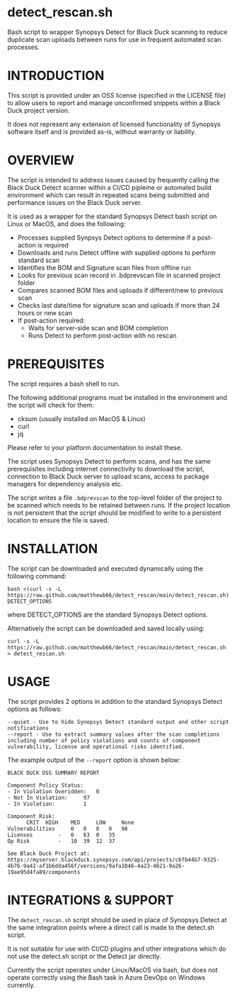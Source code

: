 # detect_rescan.sh 
Bash script to wrapper Synopsys Detect for Black Duck scanning to reduce duplicate scan uploads between runs for use in frequent automated scan processes.

# INTRODUCTION

This script is provided under an OSS license (specified in the LICENSE file) to allow users to report and manage unconfirmed snippets within a Black Duck project version.

It does not represent any extension of licensed functionality of Synopsys software itself and is provided as-is, without warranty or liability.

# OVERVIEW

The script is intended to address issues caused by frequently calling the Black Duck Detect scanner within a CI/CD pipleine or automated build environment which can result in repeated scans being submitted and performance issues on the Black Duck server.

It is used as a wrapper for the standard Synopsys Detect bash script on Linux or MacOS, and does the following:

- Processes supplied Synpsys Detect options to determine if a post-action is required
- Downloads and runs Detect offline with supplied options to perform standard scan
- Identifies the BOM and Signature scan files from offline run
- Looks for previous scan record in .bdprevscan file in scanned project folder
- Compares scanned BOM files and uploads if different/new to previous scan
- Checks last date/time for signature scan and uploads if more than 24 hours or new scan
- If post-action required:
  - Waits for server-side scan and BOM completion
  - Runs Detect to perform post-action with no rescan

# PREREQUISITES

The script requires a bash shell to run.

The following additional programs must be installed in the environment and the script will check for them:

- cksum (usually installed on MacOS & Linux)
- curl
- jq

Please refer to your platform documentation to install these.

The script uses Synopsys Detect to perform scans, and has the same prerequisites including internet connectivity to download the script, connection to Black Duck server to upload scans, access to package managers for dependency analysis etc.

The script writes a file `.bdprevscan` to the top-level folder of the project to be scanned which needs to be retained between runs.
If the project location is not persistent that the script should be modified to write to a persistent location to ensure the file is saved.

# INSTALLATION

The script can be downloaded and executed dynamically using the following command:

    bash <(curl -s -L https://raw.github.com/matthewb66/detect_rescan/main/detect_rescan.sh) DETECT_OPTIONS

where DETECT_OPTIONS are the standard Synopsys Detect options.

Alternatively the script can be downloaded and saved locally using:

    curl -s -L https://raw.github.com/matthewb66/detect_rescan/main/detect_rescan.sh > detect_rescan.sh

# USAGE

The script provides 2 options in addition to the standard Synopsys Detect options as follows:

    --quiet - Use to hide Synopsys Detect standard output and other script notifications
    --report - Use to extract summary values after the scan completions including number of policy violations and counts of component vulnerability, license and operational risks identified.
    
The example output of the `--report` option is shown below:

    BLACK DUCK OSS SUMMARY REPORT

    Component Policy Status:
    - In Violation Overidden:	0
    - Not In Violation:		97
    - In Violation:			1

    Component Risk:
          CRIT	HIGH	MED 	LOW 	None
    Vulnerabilities		0	0	0	0	98
    Licenses		-	0	63	0	35
    Op Risk			-	10	39	12	37

    See Black Duck Project at:
    https://myserver.blackduck.synopsys.com/api/projects/c6fb44b7-9325-4b76-9a42-af1b6dda456f/versions/9afa1046-4a23-4621-9a26-19ae95d4fa89/components

# INTEGRATIONS & SUPPORT

The `detect_rescan.sh` script should be used in place of Synopsys Detect at the same integration points where a direct call is made to the detect.sh script.

It is not suitable for use with CI/CD plugins and other integrations which do not use the detect.sh script or the Detect jar directly.

Currently the script operates under Linux/MacOS via bash, but does not operate correctly using the Bash task in Azure DevOps on Windows currently.
